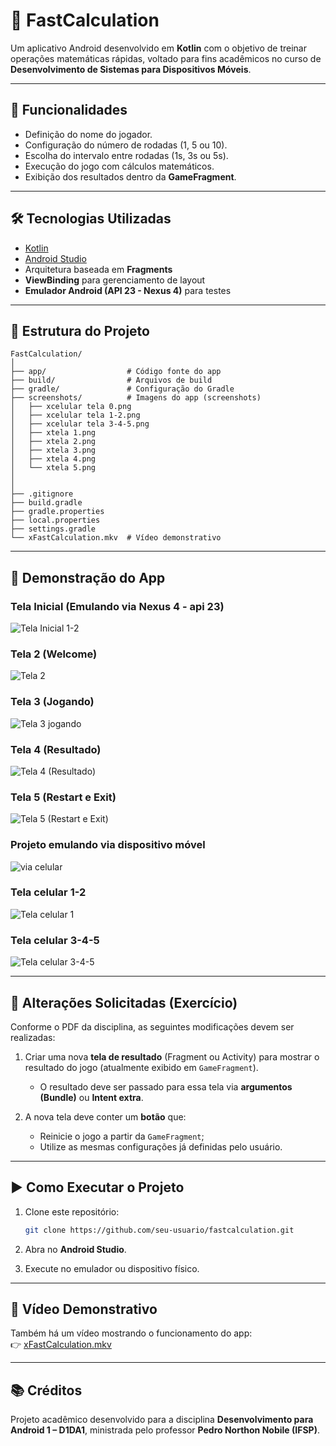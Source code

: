 # 📱 FastCalculation

Um aplicativo Android desenvolvido em **Kotlin** com o objetivo de treinar operações matemáticas rápidas, voltado para fins acadêmicos no curso de **Desenvolvimento de Sistemas para Dispositivos Móveis**.

---

## 🚀 Funcionalidades

- Definição do nome do jogador.  
- Configuração do número de rodadas (1, 5 ou 10).  
- Escolha do intervalo entre rodadas (1s, 3s ou 5s).  
- Execução do jogo com cálculos matemáticos.  
- Exibição dos resultados dentro da **GameFragment**.

---

## 🛠 Tecnologias Utilizadas

- [Kotlin](https://kotlinlang.org/)  
- [Android Studio](https://developer.android.com/studio)  
- Arquitetura baseada em **Fragments**  
- **ViewBinding** para gerenciamento de layout  
- **Emulador Android (API 23 - Nexus 4)** para testes

---

## 📂 Estrutura do Projeto

```
FastCalculation/
│
├── app/                  # Código fonte do app
├── build/                # Arquivos de build
├── gradle/               # Configuração do Gradle
├── screenshots/          # Imagens do app (screenshots)
│   ├── xcelular tela 0.png
│   ├── xcelular tela 1-2.png
│   ├── xcelular tela 3-4-5.png
│   ├── xtela 1.png
│   ├── xtela 2.png
│   ├── xtela 3.png
│   ├── xtela 4.png
│   └── xtela 5.png
│   
│
├── .gitignore
├── build.gradle
├── gradle.properties
├── local.properties
├── settings.gradle
└── xFastCalculation.mkv  # Vídeo demonstrativo
```

---

## 📸 Demonstração do App

### Tela Inicial (Emulando via Nexus 4 - api 23)

<img src="file:///C:/Users/deeja/Desktop/FastCalculation/screenshots/xtela%201.png" title="" alt="Tela Inicial 1-2" data-align="inline">

### Tela 2 (Welcome)

![Tela 2](file:///C:/Users/deeja/Desktop/FastCalculation/screenshots/xtela%202.png)

### Tela 3 (Jogando)

![Tela 3 jogando](file:///C:/Users/deeja/Desktop/FastCalculation/screenshots/xtela%203.png)

### Tela 4 (Resultado)

![Tela 4 (Resultado)](file:///C:/Users/deeja/Desktop/FastCalculation/screenshots/xtela%204.png)

### Tela 5 (Restart e Exit)

![Tela 5 (Restart e Exit)](file:///C:/Users/deeja/Desktop/FastCalculation/screenshots/xtela%205.png)



### Projeto emulando via dispositivo móvel

![via celular](file:///C:/Users/deeja/Desktop/FastCalculation/screenshots/xcelular%20tela%200.png)

### Tela celular 1-2

![Tela celular 1](file:///C:/Users/deeja/Desktop/FastCalculation/screenshots/xcelular%20tela%201-2.png)

### Tela celular 3-4-5

![Tela celular 3-4-5](file:///C:/Users/deeja/Desktop/FastCalculation/screenshots/xcelular%20tela%203-4-5.png)

---

## 📌 Alterações Solicitadas (Exercício)

Conforme o PDF da disciplina, as seguintes modificações devem ser realizadas:

1. Criar uma nova **tela de resultado** (Fragment ou Activity) para mostrar o resultado do jogo (atualmente exibido em `GameFragment`).  
   
   - O resultado deve ser passado para essa tela via **argumentos (Bundle)** ou **Intent extra**.  

2. A nova tela deve conter um **botão** que:  
   
   - Reinicie o jogo a partir da `GameFragment`;  
   - Utilize as mesmas configurações já definidas pelo usuário.  

---

## ▶️ Como Executar o Projeto

1. Clone este repositório:
   
   ```bash
   git clone https://github.com/seu-usuario/fastcalculation.git
   ```

2. Abra no **Android Studio**.  

3. Execute no emulador ou dispositivo físico.  

---

## 🎥 Vídeo Demonstrativo

Também há um vídeo mostrando o funcionamento do app:  
👉 [xFastCalculation.mkv](./xFastCalculation.mkv)

---

## 📚 Créditos

Projeto acadêmico desenvolvido para a disciplina **Desenvolvimento para Android 1 – D1DA1**, ministrada pelo professor **Pedro Northon Nobile (IFSP)**.  
